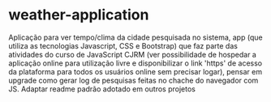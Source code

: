 # weather-application
Aplicação para ver tempo/clima da cidade pesquisada no sistema, app (que utiliza as tecnologias Javascript, CSS e Bootstrap) que faz parte das atividades do curso de JavaScript CJRM (ver possibilidade de hospedar a aplicação online para utilização livre e disponibilizar o link 'https' de acesso da plataforma para todos os usuários online sem precisar logar), pensar em upgrade como gerar log de pesquisas feitas no chache do navegador com JS. Adaptar readme padrão adotado em outros projetos

